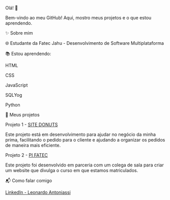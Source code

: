 Olá! 👋

Bem-vindo ao meu GitHub! Aqui, mostro meus projetos e o que estou aprendendo.

✨ Sobre mim

🌐 Estudante da Fatec Jahu - Desenvolvimento de Software Multiplataforma

📚 Estou aprendendo:

HTML

CSS

JavaScript

SQLYog

Python

🔗 Meus projetos

Projeto 1 - [SITE DONUTS](https://leoantoniassi.github.io/donuts-tata/)

Este projeto está em desenvolvimento para ajudar no negócio da minha prima, facilitando o pedido para o cliente e ajudando a organizar os pedidos de maneira mais eficiente.

Projeto 2 - [PI FATEC](https://github.com/oVeronezi/PI-FATEC)

Este projeto foi desenvolvido em parceria com um colega de sala para criar um website que divulga o curso em que estamos matriculados.

📬 Como falar comigo

[LinkedIn - Leonardo Antoniassi](https://www.linkedin.com/in/leonardo-antoniassi-46084a322/)
